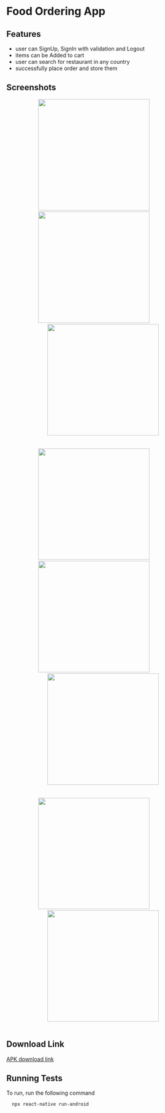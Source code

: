# Food Ordering App

## Features

- user can SignUp, SignIn with validation and Logout
- items can be Added to cart
- user can search for restaurant in any country
- successfully place order and store them

## Screenshots

<div style="text-align: center">

 <div>
 <img src="https://user-images.githubusercontent.com/77016128/188417603-7f1419cd-9125-41a5-83f8-704964f7832a.PNG" width="290">
 &nbsp;&nbsp;&nbsp;&nbsp;&nbsp;&nbsp;&nbsp;&nbsp;&nbsp;&nbsp;&nbsp;
 <img src="https://user-images.githubusercontent.com/77016128/188417623-5824d662-8715-4957-b5b9-928bd68bfc6d.PNG" width="290">
 &nbsp;&nbsp;&nbsp;&nbsp;&nbsp;&nbsp;&nbsp;&nbsp;&nbsp;&nbsp;&nbsp;
 <img src="https://user-images.githubusercontent.com/77016128/188417646-40dc1c46-cdfd-4846-9859-65e37f03ff57.PNG" width="290">
 
  </div>

<br>
<br>

  <div>
  <img src="https://user-images.githubusercontent.com/77016128/188417660-61eef31c-b9f7-49db-a82a-7d1fa81c72ba.PNG" width="290">
 &nbsp;&nbsp;&nbsp;&nbsp;&nbsp;&nbsp;&nbsp;&nbsp;&nbsp;&nbsp;&nbsp;
  <img src="https://user-images.githubusercontent.com/77016128/188417684-8277443f-8d72-46b3-8128-c6c951fcb75b.PNG" width="290">
 &nbsp;&nbsp;&nbsp;&nbsp;&nbsp;&nbsp;&nbsp;&nbsp;&nbsp;&nbsp;&nbsp;
  <img src="https://user-images.githubusercontent.com/77016128/188417697-147a8a5b-6817-4fd8-87df-bd99e14dc5c0.PNG" width="290">

 </div>

<br>
<br>

 <div>
  <img src="https://user-images.githubusercontent.com/77016128/188417709-5ca97d38-b09b-48c7-80ae-c0813af2011c.PNG" width="290">
 &nbsp;&nbsp;&nbsp;&nbsp;&nbsp;&nbsp;&nbsp;&nbsp;&nbsp;&nbsp;&nbsp;
  <img src="https://user-images.githubusercontent.com/77016128/188417720-20a475f9-53df-4917-a7d9-5d8def312c69.PNG" width="290">

 </div>

</div>
<br>

## Download Link

<a href="https://drive.google.com/file/d/1CCVwEQZuMZ5vDWLRIakwr58evuaet32o/view?usp=sharing" target="_blank">APK download link</a>
<br>

## Running Tests

To run, run the following command

```bash
  npx react-native run-android
```
